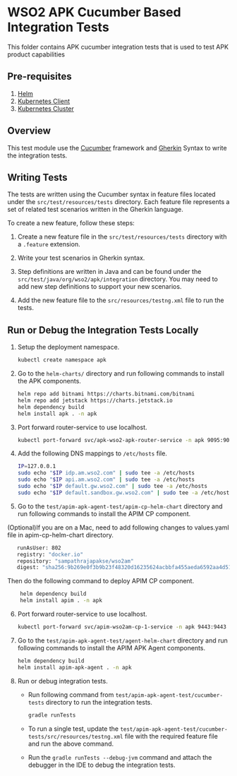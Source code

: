 # WSO2 APK Cucumber Based Integration Tests

This folder contains APK cucumber integration tests that is used to test APK product capabilities

## Pre-requisites

1. [Helm](https://helm.sh/docs/intro/install/)
2. [Kubernetes Client](https://kubernetes.io/docs/tasks/tools/install-kubectl/)
3. [Kubernetes Cluster](https://kubernetes.io/docs/setup)

## Overview

This test module use the [Cucumber](https://cucumber.io/) framework and [Gherkin](https://cucumber.io/docs/gherkin/) Syntax to write the integration tests.

## Writing Tests

The tests are written using the Cucumber syntax in feature files located under the `src/test/resources/tests` directory. Each feature file represents a set of related test scenarios written in the Gherkin language.

To create a new feature, follow these steps:

1. Create a new feature file in the `src/test/resources/tests` directory with a `.feature` extension.

2. Write your test scenarios in Gherkin syntax.

3. Step definitions are written in Java and can be found under the `src/test/java/org/wso2/apk/integration` directory. You may need to add new step definitions to support your new scenarios.

4. Add the new feature file to the `src/resources/testng.xml` file to run the tests.

## Run or Debug the Integration Tests Locally

1. Setup the deployment namespace.

    ```bash
    kubectl create namespace apk
    ```

2. Go to the `helm-charts/` directory and run following commands to install the APK components.

    ```bash
    helm repo add bitnami https://charts.bitnami.com/bitnami
    helm repo add jetstack https://charts.jetstack.io
    helm dependency build
    helm install apk . -n apk
    ```

3. Port forward router-service to use localhost.

    ```bash
    kubectl port-forward svc/apk-wso2-apk-router-service -n apk 9095:9095
    ```

4. Add the following DNS mappings to `/etc/hosts` file.

    ```bash
    IP=127.0.0.1
    sudo echo "$IP idp.am.wso2.com" | sudo tee -a /etc/hosts
    sudo echo "$IP api.am.wso2.com" | sudo tee -a /etc/hosts
    sudo echo "$IP default.gw.wso2.com" | sudo tee -a /etc/hosts
    sudo echo "$IP default.sandbox.gw.wso2.com" | sudo tee -a /etc/hosts
    ```
   
5. Go to the `test/apim-apk-agent-test/apim-cp-helm-chart` directory and run following commands to install the APIM CP component.

(Optional)If you are on a Mac, need to add following changes to values.yaml file in apim-cp-helm-chart directory.
```bash
   runAsUser: 802
   registry: "docker.io"
   repository: "sampathrajapakse/wso2am"
   digest: "sha256:9b269e0f3b9b23f48320d16235624acbbfa455aeda6592aa4d51631c85652c2a"
```
Then do the following command to deploy APIM CP component.

```bash
    helm dependency build
    helm install apim . -n apk
```

6. Port forward router-service to use localhost.

    ```bash
    kubectl port-forward svc/apim-wso2am-cp-1-service -n apk 9443:9443
    ```
   
7. Go to the `test/apim-apk-agent-test/agent-helm-chart` directory and run following commands to install the APIM APK Agent components.

    ```bash
    helm dependency build
    helm install apim-apk-agent . -n apk
    ```

8. Run or debug integration tests.

   - Run following command from `test/apim-apk-agent-test/cucumber-tests` directory to run the integration tests.

       ```bash
       gradle runTests
       ```
   - To run a single test, update the `test/apim-apk-agent-test/cucumber-tests/src/resources/testng.xml` file with the required feature file and run the above command.

   - Run the `gradle runTests --debug-jvm` command and attach the debugger in the IDE to debug the integration tests.
